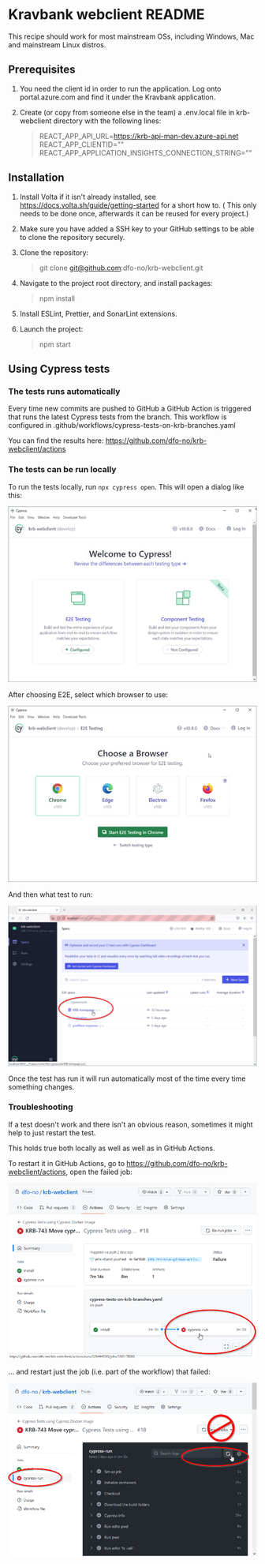 # Kravbank webclient README

This recipe should work for most mainstream OSs, including Windows, Mac and mainstream Linux distros.

## Prerequisites

1. You need the client id in order to run the application. Log onto portal.azure.com and find it under the Kravbank
   application.
2. Create (or copy from someone else in the team) a .env.local file in krb-webclient directory with the following lines:

   > REACT_APP_API_URL=https://krb-api-man-dev.azure-api.net
   > REACT_APP_CLIENTID="<can be found in Azure Portal>"
   > REACT_APP_APPLICATION_INSIGHTS_CONNECTION_STRING="<can be found in Azure Portal>"

## Installation

1. Install Volta if it isn't already installed, see https://docs.volta.sh/guide/getting-started for a short how to. (
   This
   only needs to be done once, afterwards it can be reused for every project.)
2. Make sure you have added a SSH key to your GitHub settings to be able to clone the repository securely.
3. Clone the repository:

   > git clone git@github.com:dfo-no/krb-webclient.git

4. Navigate to the project root directory, and install packages:

   > npm install

5. Install ESLint, Prettier, and SonarLint extensions.
6. Launch the project:

   > npm start

## Using Cypress tests

### The tests runs automatically

Every time new commits are pushed to GitHub a GitHub Action is triggered that runs the latest Cypress tests from the
branch. This workflow is configured in .github/workflows/cypress-tests-on-krb-branches.yaml

You can find the results here: https://github.com/dfo-no/krb-webclient/actions

### The tests can be run locally

To run the tests locally, run `npx cypress open`. This will open a dialog like this:

![](docs/images/cypress-first-dialog.jpg)

After choosing E2E, select which browser to use:

![](docs/images/cypress-choose-browser.jpg)

And then what test to run:

![](docs/images/cypress-select-test.png)

Once the test has run it will run automatically most of the time every time something changes.

### Troubleshooting

If a test doesn't work and there isn't an obvious reason, sometimes it might help to just restart the test.

This holds true both locally as well as well as in GitHub Actions.

To restart it in GitHub Actions, go to https://github.com/dfo-no/krb-webclient/actions, open the failed job:

![](docs/images/cypress-github-actions-failed.png)

... and restart just the job (i.e. part of the workflow) that failed:

![](docs/images/cypress-github-actions-restart-job.png)
